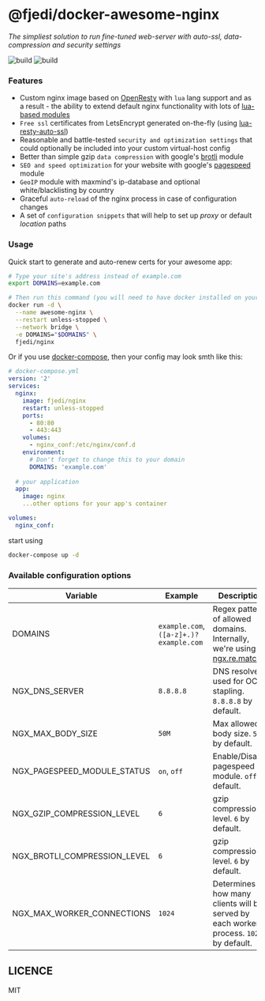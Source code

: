 # @fjedi/docker-awesome-nginx
*The simpliest solution to run fine-tuned web-server with auto-ssl, data-compression and security settings*

![build](https://img.shields.io/docker/cloud/build/fjedi/nginx.svg)
![build](https://img.shields.io/docker/pulls/fjedi/nginx.svg)

### Features
* Custom nginx image based on [OpenResty](https://github.com/openresty/openresty) with `lua` lang support and as a result - the ability to extend default nginx functionality with lots of [lua-based modules](https://www.nginx.com/resources/wiki/modules/lua/)
* `Free ssl` certificates from LetsEncrypt generated on-the-fly (using [lua-resty-auto-ssl](https://github.com/auto-ssl/lua-resty-auto-ssl))
* Reasonable and battle-tested `security and optimization settings` that could optionally be included into your custom virtual-host config
* Better than simple gzip `data compression` with google's [brotli](https://github.com/google/ngx_brotli) module
* `SEO and speed optimization` for your website with google's [pagespeed](https://www.modpagespeed.com/doc/build_ngx_pagespeed_from_source) module
* `GeoIP` module with maxmind's ip-database and optional white/blacklisting by country
* Graceful `auto-reload` of the nginx process in case of configuration changes
* A set of `configuration snippets` that will help to set up *proxy* or default *location* paths

### Usage

Quick start to generate and auto-renew certs for your awesome app:

```Bash
# Type your site's address instead of example.com
export DOMAINS=example.com

# Then run this command (you will need to have docker installed on your server/pc)
docker run -d \
  --name awesome-nginx \
  --restart unless-stopped \
  --network bridge \
  -e DOMAINS="$DOMAINS" \
  fjedi/nginx
```

Or if you use [docker-compose](https://docs.docker.com/compose/), then your config may look smth like this:

```yaml
# docker-compose.yml
version: '2'
services:
  nginx:
    image: fjedi/nginx
    restart: unless-stopped
    ports:
      - 80:80
      - 443:443
    volumes:
      - nginx_conf:/etc/nginx/conf.d
    environment:
      # Don't forget to change this to your domain
      DOMAINS: 'example.com'
  
  # your application
  app:
    image: nginx
    ...other options for your app's container

volumes:
  nginx_conf:
```

start using
```Bash
docker-compose up -d
```

### Available configuration options

 | Variable                     | Example                                | Description                                                                                                                        |
 | ---------------------------- | -------------------------------------- | ---------------------------------------------------------------------------------------------------------------------------------- |
 | DOMAINS                      | `example.com`, `([a-z]+.)?example.com` | Regex pattern of allowed domains. Internally, we're using [ngx.re.match](https://github.com/openresty/lua-nginx-module#ngxrematch) |
 | NGX_DNS_SERVER               | `8.8.8.8`                              | DNS resolver used for OCSP stapling. `8.8.8.8` by default.                                                                         |
 | NGX_MAX_BODY_SIZE            | `50M`                                  | Max allowed body size. `50M` by default.                                                                                           |
 | NGX_PAGESPEED_MODULE_STATUS  | `on`, `off`                            | Enable/Disable pagespeed module. `off` by default.                                                                                 |
 | NGX_GZIP_COMPRESSION_LEVEL   | `6`                                    | gzip compression level. `6` by default.                                                                                            |
 | NGX_BROTLI_COMPRESSION_LEVEL | `6`                                    | gzip compression level. `6` by default.                                                                                            |
 | NGX_MAX_WORKER_CONNECTIONS   | `1024`                                 | Determines how many clients will be served by each worker process. `1024` by default.                                              |
 

## LICENCE

MIT
